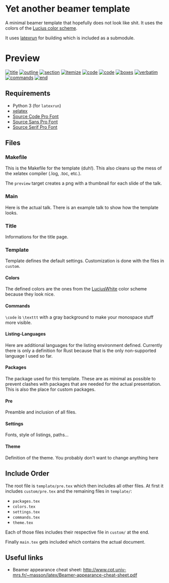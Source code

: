 # Yet another beamer template
A minimal beamer template that hopefully does not look like shit. It uses the
colors of the [Lucius color scheme](https://github.com/jonathanfilip/lucius).

It uses [latexrun](https://github.com/aclements/latexrun) for building which is
included as a submodule.

# Preview
[![title][title-thumb]][title]
[![outline][outline-thumb]][outline]
[![section][section-thumb]][section]
[![itemize][itemize-thumb]][itemize]
[![code][code1-thumb]][code1]
[![code][code2-thumb]][code2]
[![boxes][boxes-thumb]][boxes]
[![verbatim][verbatim-thumb]][verbatim]
[![commands][commands-thumb]][commands]
[![end][end-thumb]][end]

## Requirements
- Python 3 (for `latexrun`)
- [xelatex](http://xetex.sourceforge.net/)
- [Source Code Pro Font](https://github.com/adobe-fonts/source-code-pro)
- [Source Sans Pro Font](https://github.com/adobe-fonts/source-sans-pro)
- [Source Serif Pro Font](https://github.com/adobe-fonts/source-serif-pro)

## Files

### Makefile
This is the Makefile for the template (duh!). This also cleans up the mess of
the xelatex compiler (.log, .toc, etc.).

The `preview` target creates a png with a thumbnail for each slide of the talk.

### Main
Here is the actual talk. There is an example talk to show how the template
looks.

### Title
Informations for the title page.

### Template
Template defines the default settings. Customization is done with the files in
`custom`.

#### Colors
The defined colors are the ones from the
[LuciusWhite](https://github.com/jonathanfilip/lucius) color scheme because they
look nice.

#### Commands
`\code` is `\texttt` with a gray background to make your monospace stuff more
visible.

#### Listing-Languages
Here are additional languages for the listing environment defined. Currently
there is only a definition for Rust because that is the only non-supported
language I used so far.

#### Packages
The package used for this template. These are as minimal as possible to prevent
clashes with packages that are needed for the actual presentation. This is also
the place for custom packages.

#### Pre
Preamble and inclusion of all files.

#### Settings
Fonts, style of listings, paths...

#### Theme
Definition of the theme. You probably don't want to change anything here

## Include Order
The root file is `template/pre.tex` which then includes all other files.
At first it includes `custom/pre.tex` and the remaining files in `template/`:

* `packages.tex`
* `colors.tex`
* `settings.tex`
* `commands.tex`
* `theme.tex`

Each of those files includes their respective file in `custom/` at the end.

Finally `main.tex` gets included which contains the actual document.

## Useful links
- Beamer appearance cheat sheet:
  <http://www.cpt.univ-mrs.fr/~masson/latex/Beamer-appearance-cheat-sheet.pdf>

[title-thumb]: https://user-images.githubusercontent.com/831282/26878652-7ac9103e-4b8e-11e7-9ea2-e1009fc25d39.png
[outline-thumb]: https://user-images.githubusercontent.com/831282/26878654-7acb01a0-4b8e-11e7-9996-2413284dc0b7.png
[section-thumb]: https://user-images.githubusercontent.com/831282/26878657-7adba212-4b8e-11e7-8ee4-49190489de30.png
[itemize-thumb]: https://user-images.githubusercontent.com/831282/26878656-7adb6522-4b8e-11e7-9cdb-2fb8dad7e53a.png
[code1-thumb]: https://user-images.githubusercontent.com/831282/26878660-7ae536b0-4b8e-11e7-81ab-f64fb0c87def.png
[code2-thumb]: https://user-images.githubusercontent.com/831282/26878659-7ae2473e-4b8e-11e7-977c-056fa8317958.png
[boxes-thumb]: https://user-images.githubusercontent.com/831282/26878658-7ae1d196-4b8e-11e7-8744-8c2acb968a9f.png
[verbatim-thumb]: https://user-images.githubusercontent.com/831282/26878661-7ae84058-4b8e-11e7-950d-0aee99971a8c.png
[commands-thumb]: https://user-images.githubusercontent.com/831282/26878662-7af24ca6-4b8e-11e7-9cee-f198062185cb.png
[end-thumb]: https://user-images.githubusercontent.com/831282/26878663-7af810d2-4b8e-11e7-9cea-695f8efc6262.png

[title]: https://user-images.githubusercontent.com/831282/26878645-7aac26d6-4b8e-11e7-8991-0f020a0d746b.png
[outline]: https://user-images.githubusercontent.com/831282/26878646-7aae1ee6-4b8e-11e7-809f-c6058fdf634d.png
[section]: https://user-images.githubusercontent.com/831282/26878644-7aaab71a-4b8e-11e7-828a-9298e8f37f92.png
[itemize]: https://user-images.githubusercontent.com/831282/26878648-7ab19346-4b8e-11e7-9eb6-6c7ab5fcbacd.png
[code1]: https://user-images.githubusercontent.com/831282/26878647-7aaf755c-4b8e-11e7-9119-706e17b7e608.png
[code2]: https://user-images.githubusercontent.com/831282/26878649-7ab3aa28-4b8e-11e7-92d0-ac4c55da3532.png
[boxes]: https://user-images.githubusercontent.com/831282/26878651-7ac2684c-4b8e-11e7-8f7b-5a1bc7df874f.png
[verbatim]: https://user-images.githubusercontent.com/831282/26878650-7ac25f00-4b8e-11e7-879e-81eb302e08f3.png
[commands]: https://user-images.githubusercontent.com/831282/26878655-7acb2c7a-4b8e-11e7-8477-d8b9e905dc1e.png
[end]: https://user-images.githubusercontent.com/831282/26878653-7aca3054-4b8e-11e7-9e84-7ad3285f9b4f.png
